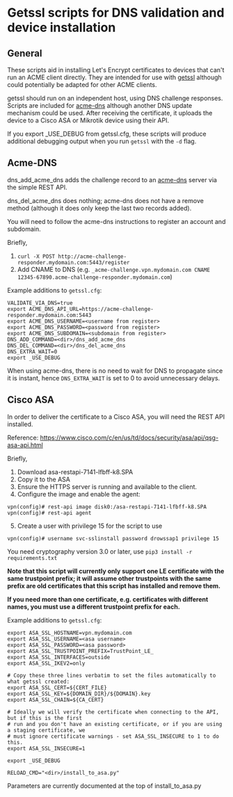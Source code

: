 # Getssl scripts for DNS validation and device installation

## General

These scripts aid in installing Let's Encrypt certificates to devices that can't run an ACME client directly.
They are intended for use with [getssl](https://github.com/srvrco/getssl) although could potentially be
adapted for other ACME clients.

getssl should run on an independent host, using DNS challenge responses. Scripts are included for
[acme-dns](https://github.com/joohoi/acme-dns) although another DNS update mechanism could be used.
After receiving the certificate, it uploads the device to a Cisco ASA or Mikrotik device using their API.

If you export _USE_DEBUG from getssl.cfg, these scripts will produce additional debugging output
when you run `getssl` with the `-d` flag.

## Acme-DNS

dns_add_acme_dns adds the challenge record to an [acme-dns](https://github.com/joohoi/acme-dns) server
via the simple REST API.

dns_del_acme_dns does nothing; acme-dns does not have a remove method (although it does only keep
the last two records added).

You will need to follow the acme-dns instructions to register an account and subdomain.

Briefly,
1. `curl -X POST http://acme-challenge-responder.mydomain.com:5443/register`
2. Add CNAME to DNS (e.g. `_acme-challenge.vpn.mydomain.com CNAME 12345-67890.acme-challenge-responder.mydomain.com`)

Example additions to `getssl.cfg`:

```
VALIDATE_VIA_DNS=true
export ACME_DNS_API_URL=https://acme-challenge-responder.mydomain.com:5443
export ACME_DNS_USERNAME=<username from register>
export ACME_DNS_PASSWORD=<password from register>
export ACME_DNS_SUBDOMAIN=<subdomain from register>
DNS_ADD_COMMAND=<dir>/dns_add_acme_dns
DNS_DEL_COMMAND=<dir>/dns_del_acme_dns
DNS_EXTRA_WAIT=0
export _USE_DEBUG
```

When using acme-dns, there is no need to wait for DNS to propagate since it is instant, hence `DNS_EXTRA_WAIT` is
set to 0 to avoid unnecessary delays.


## Cisco ASA

In order to deliver the certificate to a Cisco ASA, you will need the REST API installed.

Reference: https://www.cisco.com/c/en/us/td/docs/security/asa/api/qsg-asa-api.html

Briefly,
1. Download asa-restapi-7141-lfbff-k8.SPA
2. Copy it to the ASA
3. Ensure the HTTPS server is running and available to the client.
4. Configure the image and enable the agent:

```
vpn(config)# rest-api image disk0:/asa-restapi-7141-lfbff-k8.SPA
vpn(config)# rest-api agent
```

5. Create a user with privilege 15 for the script to use
```
vpn(config)# username svc-sslinstall password drowssap1 privilege 15
```

You need cryptography version 3.0 or later, use `pip3 install -r requirements.txt`

**Note that this script will currently only support one LE certificate with the same
trustpoint prefix; it will assume other trustpoints with the same prefix are old
certificates that this script has installed and remove them.**

**If you need more than one certificate, e.g. certificates with different names, you
must use a different trustpoint prefix for each.**

Example additions to `getssl.cfg`:

```
export ASA_SSL_HOSTNAME=vpn.mydomain.com
export ASA_SSL_USERNAME=<asa username>
export ASA_SSL_PASSWORD=<asa password>
export ASA_SSL_TRUSTPOINT_PREFIX=TrustPoint_LE_
export ASA_SSL_INTERFACES=outside
export ASA_SSL_IKEV2=only

# Copy these three lines verbatim to set the files automatically to what getssl created:
export ASA_SSL_CERT=${CERT_FILE}
export ASA_SSL_KEY=${DOMAIN_DIR}/${DOMAIN}.key
export ASA_SSL_CHAIN=${CA_CERT}

# Ideally we will verify the certificate when connecting to the API, but if this is the first
# run and you don't have an existing certificate, or if you are using a staging certificate, we
# must ignore certificate warnings - set ASA_SSL_INSECURE to 1 to do this.
export ASA_SSL_INSECURE=1

export _USE_DEBUG

RELOAD_CMD="<dir>/install_to_asa.py"

```

Parameters are currently documented at the top of install_to_asa.py
